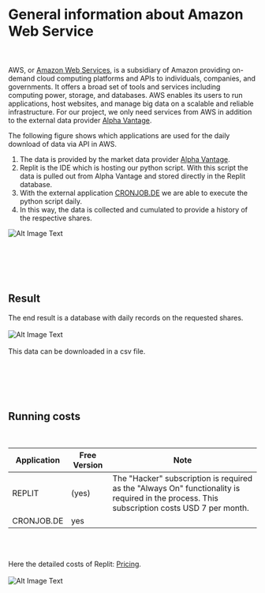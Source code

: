 # General information about Amazon Web Service
<br><br>
AWS, or [Amazon Web Services](https://aws.amazon.com/de/), is a subsidiary of Amazon providing on-demand cloud computing platforms and APIs to individuals, companies, and governments. It offers a broad set of tools and services including computing power, storage, and databases. AWS enables its users to run applications, host websites, and manage big data on a scalable and reliable infrastructure. For our project, we only need services from AWS in addition to the external data provider [Alpha Vantage](https://www.alphavantage.co/#page-top).

The following figure shows which applications are used for the daily download of data via API in AWS.

1. The data is provided by the market data provider [Alpha Vantage](../00-Alpha_Vantage).
2. Replit is the IDE which is hosting our python script. With this script the data is pulled out from Alpha Vantage and stored directly in the Replit database.  
3. With the external application [CRONJOB.DE](https://www.cronjob.de/) we are able to execute the python script daily.
4. In this way, the data is collected and cumulated to provide a history of the respective shares. 

![Alt Image Text](./Images/RP_Dataflow.png "Dataflow")
  
<br><br><br><br>

## Result
The end result is a database with daily records on the requested shares. 
<br><br>
![Alt Image Text](./Images/RP_Database.png "Result")
<br><br>
This data can be downloaded in a csv file.

<br><br><br><br>

## Running costs
<br>

| Application  | Free Version  | Note          |
|-----------   |---------------|---------------|
| REPLIT     | (yes)       | The "Hacker" subscription is required as the "Always On" functionality is required in the process. This subscription costs USD 7 per month. |
| CRONJOB.DE | yes         | |

<br><br>

Here the detailed costs of Replit: [Pricing](https://replit.com/pricing).  
<br>
![Alt Image Text](./Images/RP_Pricing.png "Pricing")
